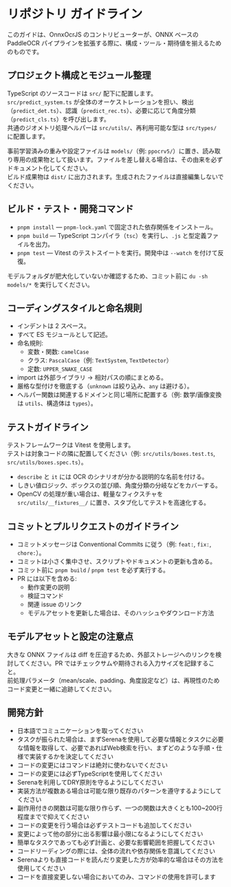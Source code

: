 # リポジトリ ガイドライン

このガイドは、OnnxOcrJS のコントリビューターが、ONNX ベースの PaddleOCR パイプラインを拡張する際に、構成・ツール・期待値を揃えるためのものです。

## プロジェクト構成とモジュール整理

TypeScript のソースコードは `src/` 配下に配置します。  
`src/predict_system.ts` が全体のオーケストレーションを担い、検出（`predict_det.ts`）、認識（`predict_rec.ts`）、必要に応じて角度分類（`predict_cls.ts`）を呼び出します。  
共通のジオメトリ処理ヘルパーは `src/utils/`、再利用可能な型は `src/types/` に配置します。  

事前学習済みの重みや設定ファイルは `models/`（例: `ppocrv5/`）に置き、読み取り専用の成果物として扱います。ファイルを差し替える場合は、その由来を必ずドキュメント化してください。  
ビルド成果物は `dist/` に出力されます。生成されたファイルは直接編集しないでください。

## ビルド・テスト・開発コマンド

- `pnpm install` — `pnpm-lock.yaml` で固定された依存関係をインストール。
- `pnpm build` — TypeScript コンパイラ（`tsc`）を実行し、`.js` と型定義ファイルを出力。
- `pnpm test` — Vitest のテストスイートを実行。開発中は `--watch` を付けて反復。

モデルフォルダが肥大化していないか確認するため、コミット前に `du -sh models/*` を実行してください。

## コーディングスタイルと命名規則

- インデントは 2 スペース。
- すべて ES モジュールとして記述。
- 命名規則:
  - 変数・関数: `camelCase`
  - クラス: `PascalCase`（例: `TextSystem`, `TextDetector`）
  - 定数: `UPPER_SNAKE_CASE`
- import は外部ライブラリ → 相対パスの順にまとめる。
- 厳格な型付けを徹底する（`unknown` は絞り込み、`any` は避ける）。
- ヘルパー関数は関連するドメインと同じ場所に配置する（例: 数学/画像変換は `utils`、構造体は `types`）。

## テストガイドライン

テストフレームワークは Vitest を使用します。  
テストは対象コードの隣に配置してください（例: `src/utils/boxes.test.ts`, `src/utils/boxes.spec.ts`）。  

- `describe` と `it` には OCR のシナリオが分かる説明的な名前を付ける。
- しきい値ロジック、ボックスの並び順、角度分類の分岐などをカバーする。
- OpenCV の処理が重い場合は、軽量なフィクスチャを `src/utils/__fixtures__/` に置き、スタブ化してテストを高速化する。

## コミットとプルリクエストのガイドライン

- コミットメッセージは Conventional Commits に従う（例: `feat:`, `fix:`, `chore:`）。
- コミットは小さく集中させ、スクリプトやドキュメントの更新も含める。
- コミット前に `pnpm build` / `pnpm test` を必ず実行する。
- PR には以下を含める:
  - 動作変更の説明
  - 検証コマンド
  - 関連 issue のリンク
  - モデルアセットを更新した場合は、そのハッシュやダウンロード方法

## モデルアセットと設定の注意点

大きな ONNX ファイルは diff を圧迫するため、外部ストレージへのリンクを検討してください。PR ではチェックサムや期待される入力サイズを記録すること。  
前処理パラメータ（mean/scale、padding、角度設定など）は、再現性のためコード変更と一緒に追跡してください。

## 開発方針

- 日本語でコミュニケーションを取ってください
- タスクが振られた場合は、まずSerenaを使用して必要な情報とタスクに必要な情報を取得して、必要であればWeb検索を行い、まずどのような手順・仕様で実装するかを決定してください
- コードの変更にはコマンドは絶対に使わないでください
- コードの変更には必ずTypeScriptを使用してください
- Serenaを利用してDRY原則を守るようにしてください
- 実装方法が複数ある場合は可能な限り既存のパターンを遵守するようにしてください
- 副作用付きの関数は可能な限り作らず、一つの関数は大きくとも100~200行程度までで抑えてください
- コードの変更を行う場合は必ずテストコードも追加してください
- 変更によって他の部分に出る影響は最小限になるようにしてください
- 簡単なタスクであっても必ず計画と、必要な影響範囲を把握してください
- コードリーディングの際には、全体の流れや依存関係を意識してください
- Serenaよりも直接コードを読んだり変更した方が効率的な場合はその方法を使用してください
- コードを直接変更しない場合においてのみ、コマンドの使用を許可します
